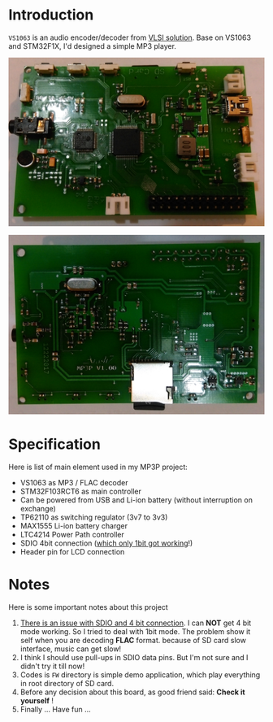 # Introduction

`VS1063` is an audio encoder/decoder from [VLSI solution](http://www.vlsi.fi/en/home.html). Base on VS1063 and STM32F1X, I'd designed a simple MP3 player. 

![MP3P-Top](Documents/Pictures/IMAG1204.jpg)

![MP3P-Bottom](Documents/Pictures/IMAG1203.jpg)

# Specification

Here is list of main element used in my MP3P project:

- VS1063 as MP3 / FLAC decoder
- STM32F103RCT6 as main controller 
- Can be powered from USB and Li-ion battery (without interruption on exchange)
- TP62110 as switching regulator (3v7 to 3v3)
- MAX1555 Li-ion battery charger
- LTC4214 Power Path controller 
- SDIO 4bit connection (<u>which only 1bit got working</u>!)
- Header pin for LCD connection

# Notes

Here is some important notes about this project

1. <u>There is an issue with SDIO and 4 bit connection</u>. I can **NOT** get 4 bit mode working. So I tried to deal with 1bit mode. The problem show it self when you are decoding **FLAC** format. because of SD card slow interface, music can get slow! 
2. I think I should use pull-ups in SDIO data pins. But I'm not sure and I didn't try it till now!
3. Codes is `FW` directory is simple demo application, which play everything in root directory of SD card.
4. Before any decision about this board, as good friend said: **Check it yourself** !
5. Finally ... Have fun ...

